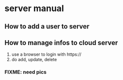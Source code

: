 # server manual

## How to add a user to server
## How to manage infos to cloud server
1. use a browser to login with https://
2. do add, update, delete

### FIXME: need pics
